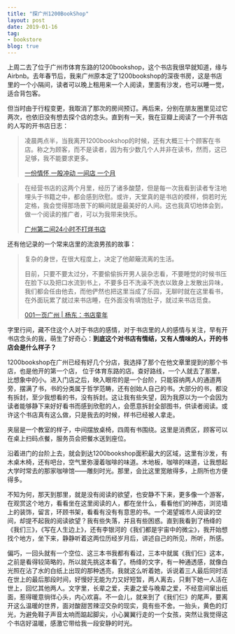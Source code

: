 ```yaml
---
title: "探广州1200BookShop"
layout: post
date: 2019-01-16
tag:
- bookstore
blog: true
---
```


上周二去了位于广州市体育东路的1200bookshop，这个书店我很早就知道，缘与Airbnb。去年春节后，我来广州原本定了1200bookshop的深夜书房，这是书店里的一个小隔间，读者可以晚上租用来一个人阅读，里面有沙发，也可以睡一觉，适合背包客。

但当时由于行程变更，我取消了那次的房间预订。再后来，分别在朋友圈里见过它两次，也依旧没有想去探个店的念头。直到有一天，我在豆瓣上阅读了一个开书店的人写的开书店日志：

>  凌晨两点半，当我离开1200bookshop的时候，还有大概三十个顾客在书店。称之为顾客，而不是读者，因为有少数几个人并非在读书，然而，这已足够，我不能要求更多。
>
> [一份情怀 一股冲动 一间店 一个月](https://www.douban.com/note/392085668/)



> 在经营书店的这两个月里，经历了诸多酸楚，但是每一次我看到读者专注地埋头于书籍之中，都会感到欣慰。或许，天堂真的是书店的模样，倘若时光定格，我会觉得那场景下的瞬间就是最美好的人间。这也我真切地体会到，做一个阅读的推广者，可以为我带来快乐。
>
> [广州第二间24小时不打烊书店](https://www.douban.com/note/421247060/)

还有他记录的一个常来店里的流浪男孩的故事：

>  复杂的身世，在很大程度上，决定了他颠簸流离的生活。
>
> 目前，只要不要太过分，不要偷偷拆开男人装杂志看，不要睡觉的时候书压在脸下以及把口水流到书上，不要多日不洗澡不洗衣以致身上发散出异味，我们都会任由他去，而他俨然也把这里当成了乐园，无聊时就在这里看书，在外面玩累了就过来书店睡，在外面没有填饱肚子，就过来书店觅食。
>
>   [001一页广州 | 杨东：书店童年](https://www.douban.com/note/470699092/)

字里行间，藏不住这个人对于书店的感情，对于书店里的人的感情与关注，早有开书店念头的我，萌生了好奇心：**到底这个对书店有情结，又有人情味的人，开的书店会是什么样子？**

1200bookshop在广州已经有好几个分店，我选择了那个在他文章里提到的那个书店，也是他开的第一个店， 位于体育东路的店。查好路线，一个人就去了那里，比想象中的小。进入门店之后，映入眼帘的是一个台阶，只能容纳两人的通道两旁，摆满了书，书的分类属于哲学范畴，还有创始人自己的书。大部分的书，都没有拆封，至少我想看的书，没有拆封。这让我有些失望，因为我原以为一个会因为读者能够静下来好好看书而感到欣慰的人，会愿意拆封全部图书，供读者阅读。或许这个书店真有这么做，只是我去的时候，样书已经被人拿走。

夹层是一个教室的样子，中间摆放桌椅，四周有书围绕。这里是消费区，顾客可以在桌上扫码点餐，服务员会把餐水送到座位。

沿着进门的台阶上去，就会到达1200bookshop面积最大的区域，这里有沙发，有木桌木椅，还有吧台，空气里弥漫着咖啡的味道。木地板，咖啡的味道，让我想起大学时常去的那家咖啡馆——雕刻时光。那里，会比这里宽敞得多，上厕所也方便得多。

不知为何，那天到那里，就是没有阅读的欲望，也安静不下来，更多像一个游客，在观赏这个地方，看看坐在这里阅读的人，都在坐什么，看看他们的神态，浏览墙上的装饰，留言，环顾书架，看看有没有有意思的书。一个渴望城市人阅读的空间，却提不起我的阅读欲望？我有些失落，并且有些困惑。直到我看到了杨绛的《我们三》，《写在人生边上》，还有李银河的《我们都是宇宙中的微尘》，我开始想找个地方，坐下来，静静听着这两位历经岁月后，讲述自己的所见，所听，所感。

偏巧，一回头就有一个空位、这三本书我都有看过，三本中就属《我们仨》这本，之前是看得较简略的，所以就先挑这本看了。杨绛的文字，有一种通透感，就像白光照在沾了水的白纸上出现的那种透亮，我就这么听着她，诉说着三人最后同时活在世上的最后那段时间，好慢好无能为力又好短暂，两人离去，只剩下她一人活在世上，回忆其他两人。文字里，长辈之爱，夫妻之爱与晚辈之爱，不经意间窜出纸面，惹得暖意徜徉心头，内心欢喜。不一会儿，就来到了《我们仨》的尾声，要离开这么温暖的世界，面对酸甜苦辣涩交杂的现实，竟有些不舍。一抬头，黄色的灯光，为避免鞋子声音太响而踮起脚尖，小心翼翼行走的一个女孩，突然让我觉得这个书店好温暖，感激它带给我一段安静的时光。


